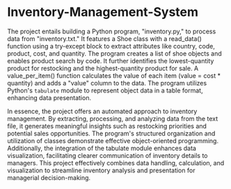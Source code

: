# Inventory-Management-System
The project entails building a Python program, "inventory.py," to process data from "inventory.txt." It features a Shoe class with a read_data() function using a try-except block to extract attributes like country, code, product, cost, and quantity. The program creates a list of shoe objects and enables product search by code. It further identifies the lowest-quantity product for restocking and the highest-quantity product for sale. A value_per_item() function calculates the value of each item (value = cost * quantity) and adds a "value" column to the data. The program utilizes Python's `tabulate` module to represent object data in a table format, enhancing data presentation.

In essence, the project offers an automated approach to inventory management. By extracting, processing, and analyzing data from the text file, it generates meaningful insights such as restocking priorities and potential sales opportunities. The program's structured organization and utilization of classes demonstrate effective object-oriented programming. Additionally, the integration of the tabulate module enhances data visualization, facilitating clearer communication of inventory details to managers. This project effectively combines data handling, calculation, and visualization to streamline inventory analysis and presentation for managerial decision-making.
